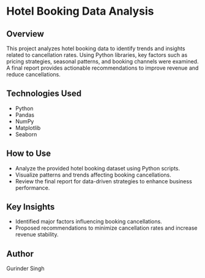 # Hotel Booking Data Analysis

## Overview
This project analyzes hotel booking data to identify trends and insights related to cancellation rates. Using Python libraries, key factors such as pricing strategies, seasonal patterns, and booking channels were examined. A final report provides actionable recommendations to improve revenue and reduce cancellations.

## Technologies Used
- Python  
- Pandas  
- NumPy  
- Matplotlib  
- Seaborn  

## How to Use
- Analyze the provided hotel booking dataset using Python scripts.
- Visualize patterns and trends affecting booking cancellations.
- Review the final report for data-driven strategies to enhance business performance.

## Key Insights
- Identified major factors influencing booking cancellations.
- Proposed recommendations to minimize cancellation rates and increase revenue stability.

## Author
Gurinder Singh

